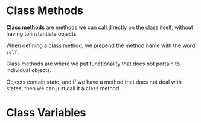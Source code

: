 <h1> Class Methods </h1>

**Class methods** are methods we can call directly on the class itself, without having to instantiate objects.

When defining a class method, we prepend the method name with the word `self`.

Class methods are where we put functionality that does not pertain to individual objects.

Objects contain state, and if we have a method that does not deal with states, then we can just call it a class method.

<h1>Class Variables</h1>


